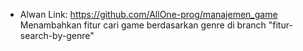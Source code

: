 - Alwan
Link: https://github.com/AllOne-prog/manajemen_game
Menambahkan fitur cari game berdasarkan genre di branch "fitur-search-by-genre"
